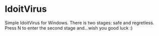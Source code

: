 # IdoitVirus
Simple IdoitVirus for Windows. There is two stages: safe and regretless. Press N to enter the second stage and...wish you good luck :)

